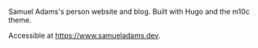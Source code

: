 Samuel Adams's person website and blog. Built with Hugo and the m10c theme.

Accessible at https://www.samueladams.dev.

